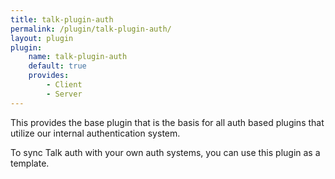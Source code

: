 ```yaml
---
title: talk-plugin-auth
permalink: /plugin/talk-plugin-auth/
layout: plugin
plugin:
    name: talk-plugin-auth
    default: true
    provides:
        - Client
        - Server
---
```


This provides the base plugin that is the basis for all auth based plugins that
utilize our internal authentication system.

To sync Talk auth with your own auth systems, you can use this plugin as a
template.
